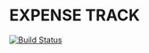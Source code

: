 #	EXPENSE TRACK
[![Build Status](https://travis-ci.org/sharabeshj/Expense-tracker.svg?branch=master)](https://travis-ci.org/sharabeshj/Expense-tracker)